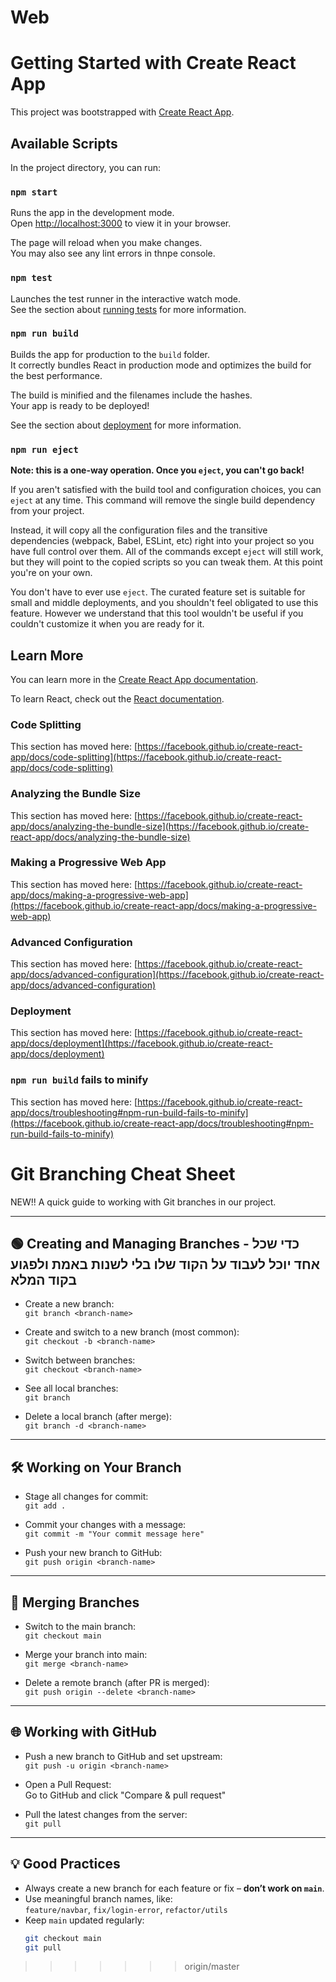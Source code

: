 # Web
# Getting Started with Create React App

This project was bootstrapped with [Create React App](https://github.com/facebook/create-react-app).

## Available Scripts

In the project directory, you can run:

### `npm start`

Runs the app in the development mode.\
Open [http://localhost:3000](http://localhost:3000) to view it in your browser.

The page will reload when you make changes.\
You may also see any lint errors in thnpe console.

### `npm test`

Launches the test runner in the interactive watch mode.\
See the section about [running tests](https://facebook.github.io/create-react-app/docs/running-tests) for more information.

### `npm run build`

Builds the app for production to the `build` folder.\
It correctly bundles React in production mode and optimizes the build for the best performance.

The build is minified and the filenames include the hashes.\
Your app is ready to be deployed!

See the section about [deployment](https://facebook.github.io/create-react-app/docs/deployment) for more information.

### `npm run eject`

**Note: this is a one-way operation. Once you `eject`, you can't go back!**

If you aren't satisfied with the build tool and configuration choices, you can `eject` at any time. This command will remove the single build dependency from your project.

Instead, it will copy all the configuration files and the transitive dependencies (webpack, Babel, ESLint, etc) right into your project so you have full control over them. All of the commands except `eject` will still work, but they will point to the copied scripts so you can tweak them. At this point you're on your own.

You don't have to ever use `eject`. The curated feature set is suitable for small and middle deployments, and you shouldn't feel obligated to use this feature. However we understand that this tool wouldn't be useful if you couldn't customize it when you are ready for it.

## Learn More

You can learn more in the [Create React App documentation](https://facebook.github.io/create-react-app/docs/getting-started).

To learn React, check out the [React documentation](https://reactjs.org/).

### Code Splitting

This section has moved here: [https://facebook.github.io/create-react-app/docs/code-splitting](https://facebook.github.io/create-react-app/docs/code-splitting)

### Analyzing the Bundle Size

This section has moved here: [https://facebook.github.io/create-react-app/docs/analyzing-the-bundle-size](https://facebook.github.io/create-react-app/docs/analyzing-the-bundle-size)

### Making a Progressive Web App

This section has moved here: [https://facebook.github.io/create-react-app/docs/making-a-progressive-web-app](https://facebook.github.io/create-react-app/docs/making-a-progressive-web-app)

### Advanced Configuration

This section has moved here: [https://facebook.github.io/create-react-app/docs/advanced-configuration](https://facebook.github.io/create-react-app/docs/advanced-configuration)

### Deployment

This section has moved here: [https://facebook.github.io/create-react-app/docs/deployment](https://facebook.github.io/create-react-app/docs/deployment)

### `npm run build` fails to minify

This section has moved here: [https://facebook.github.io/create-react-app/docs/troubleshooting#npm-run-build-fails-to-minify](https://facebook.github.io/create-react-app/docs/troubleshooting#npm-run-build-fails-to-minify)

# Git Branching Cheat Sheet

NEW!! 
A quick guide to working with Git branches in our project.

---

## 🟢 Creating and Managing Branches - כדי שכל אחד יוכל לעבוד על הקוד שלו בלי לשנות באמת ולפגוע בקוד המלא

- Create a new branch:  
  `git branch <branch-name>`

- Create and switch to a new branch (most common):  
  `git checkout -b <branch-name>`

- Switch between branches:  
  `git checkout <branch-name>`

- See all local branches:  
  `git branch`

- Delete a local branch (after merge):  
  `git branch -d <branch-name>`

---

## 🛠 Working on Your Branch

- Stage all changes for commit:  
  `git add .`

- Commit your changes with a message:  
  `git commit -m "Your commit message here"`

- Push your new branch to GitHub:  
  `git push origin <branch-name>`

---

## 🔁 Merging Branches

- Switch to the main branch:  
  `git checkout main`

- Merge your branch into main:  
  `git merge <branch-name>`

- Delete a remote branch (after PR is merged):  
  `git push origin --delete <branch-name>`

---

## 🌐 Working with GitHub

- Push a new branch to GitHub and set upstream:  
  `git push -u origin <branch-name>`

- Open a Pull Request:  
  Go to GitHub and click "Compare & pull request"

- Pull the latest changes from the server:  
  `git pull`

---

## 💡 Good Practices

- Always create a new branch for each feature or fix – **don’t work on `main`**.
- Use meaningful branch names, like:  
  `feature/navbar`, `fix/login-error`, `refactor/utils`
- Keep `main` updated regularly:
  ```bash
  git checkout main
  git pull
>>>>>>> origin/master
